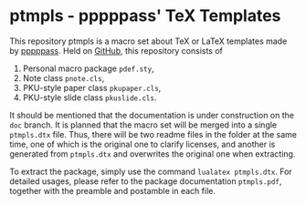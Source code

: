 # ptmpls - pppppass' TeX Templates

This repository ptmpls is a macro set about TeX or LaTeX templates made by
  [pppppass](mailto:lzh2016p@pku.edu.cn).
Held on
  [GitHub](https://github.com/pppppass/ptmpls),
this repository consists of
1. Personal macro package `pdef.sty`,
2. Note class `pnote.cls`,
3. PKU-style paper class `pkupaper.cls`,
4. PKU-style slide class `pkuslide.cls`.

It should be mentioned that the documentation is under construction on the
`doc` branch. It is planned that the macro set will be merged into a single
`ptmpls.dtx` file. Thus, there will be two readme files in the folder at the
same time, one of which is the original one to clarify licenses, and another
is generated from `ptmpls.dtx` and overwrites the original one when
extracting.

To extract the package, simply use the command `lualatex ptmpls.dtx`. For
detailed usages, please refer to the package documentation `ptmpls.pdf`,
together with the preamble and postamble in each file.
